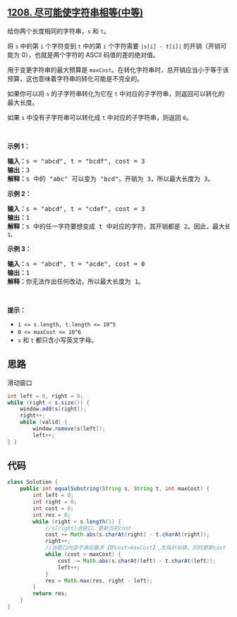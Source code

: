 ## [1208. 尽可能使字符串相等(中等)](https://leetcode-cn.com/problems/get-equal-substrings-within-budget/)
<div class="notranslate"><p>给你两个长度相同的字符串，<code>s</code> 和 <code>t</code>。</p>

<p>将 <code>s</code>&nbsp;中的第&nbsp;<code>i</code>&nbsp;个字符变到&nbsp;<code>t</code>&nbsp;中的第 <code>i</code> 个字符需要&nbsp;<code>|s[i] - t[i]|</code>&nbsp;的开销（开销可能为 0），也就是两个字符的 ASCII 码值的差的绝对值。</p>

<p>用于变更字符串的最大预算是&nbsp;<code>maxCost</code>。在转化字符串时，总开销应当小于等于该预算，这也意味着字符串的转化可能是不完全的。</p>

<p>如果你可以将 <code>s</code> 的子字符串转化为它在 <code>t</code> 中对应的子字符串，则返回可以转化的最大长度。</p>

<p>如果 <code>s</code> 中没有子字符串可以转化成 <code>t</code> 中对应的子字符串，则返回 <code>0</code>。</p>

<p>&nbsp;</p>

<p><strong>示例 1：</strong></p>

<pre><strong>输入：</strong>s = "abcd", t = "bcdf", cost = 3
<strong>输出：</strong>3
<strong>解释：</strong>s<strong> </strong>中的<strong> </strong>"abc" 可以变为 "bcd"。开销为 3，所以最大长度为 3。</pre>

<p><strong>示例 2：</strong></p>

<pre><strong>输入：</strong>s = "abcd", t = "cdef", cost = 3
<strong>输出：</strong>1
<strong>解释：</strong>s 中的任一字符要想变成 t 中对应的字符，其开销都是 2。因此，最大长度为<code> 1。</code>
</pre>

<p><strong>示例 3：</strong></p>

<pre><strong>输入：</strong>s = "abcd", t = "acde", cost = 0
<strong>输出：</strong>1
<strong>解释：</strong>你无法作出任何改动，所以最大长度为 1。
</pre>

<p>&nbsp;</p>

<p><strong>提示：</strong></p>

<ul>
	<li><code>1 &lt;= s.length, t.length &lt;= 10^5</code></li>
	<li><code>0 &lt;= maxCost &lt;= 10^6</code></li>
	<li><code>s</code> 和&nbsp;<code>t</code>&nbsp;都只含小写英文字母。</li>
</ul>
</div>

## 思路
滑动窗口
```java
int left = 0, right = 0;
while (right < s.size()) {
    window.add(s[right]);
    right++;
    while (valid) {
        window.remove(s[left]);
        left++;
} }
```

## 代码
```java
class Solution {
    public int equalSubstring(String s, String t, int maxCost) {
        int left = 0;
        int right = 0;
        int cost = 0;
        int res = 0;
        while (right < s.length()) {
            //s[right]进窗口，更新当前cost
            cost += Math.abs(s.charAt(right) - t.charAt(right));
            right++;
            //当窗口内容不满足要求【即cost>maxCost】,左指针右移，同时更新cost
            while (cost > maxCost) {
                cost -= Math.abs(s.charAt(left) - t.charAt(left));
                left++;
            }
            res = Math.max(res, right - left);
        }
        return res;
    }
}
```
